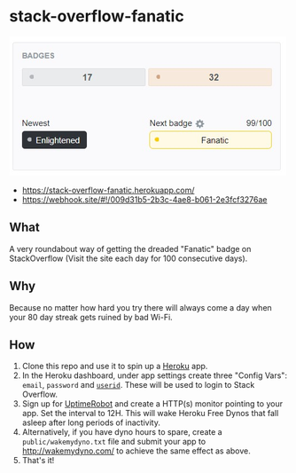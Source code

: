 # stack-overflow-fanatic

![fanatic badge](fanatic.jpg)

- https://stack-overflow-fanatic.herokuapp.com/
- https://webhook.site/#!/009d31b5-2b3c-4ae8-b061-2e3fcf3276ae

## What

A very roundabout way of getting the dreaded "Fanatic" badge on StackOverflow (Visit the site each day for 100 consecutive days). 

## Why

Because no matter how hard you try there will always come a day when your 80 day streak gets ruined by bad Wi-Fi.

## How

1. Clone this repo and use it to spin up a [Heroku](https://www.heroku.com/) app.
1. In the Heroku dashboard, under app settings create three "Config Vars": `email`, `password` and [`userid`](https://meta.stackoverflow.com/a/281255/1333383). These will be used to login to Stack Overflow.
1. Sign up for [UptimeRobot](https://uptimerobot.com/) and create a HTTP(s) monitor pointing to your app. Set the interval to 12H. This will wake Heroku Free Dynos that fall asleep after long periods of inactivity.
1. Alternatively, if you have dyno hours to spare, create a `public/wakemydyno.txt` file and submit your app to http://wakemydyno.com/ to achieve the same effect as above.
1. That's it!

